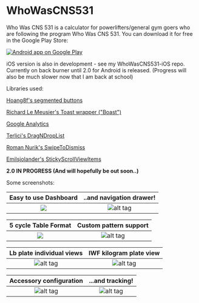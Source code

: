 WhoWasCNS531
============
Who Was CNS 531 is a calculator for powerlifters/general gym goers who are following the program Who Was CNS 531. 
You can download it for free in the Google Play Store: 

<a href="https://play.google.com/store/apps/details?id=com.kohlerbear.whowascnscalc">
  <img alt="Android app on Google Play"
       src="https://developer.android.com/images/brand/en_app_rgb_wo_60.png" />
</a>


iOS version is also in development - see my WhoWasCNS531-iOS repo. Currently on back burner until 2.0 for Android is released. (Progress will also be much slower now that I am back at school) 



Libraries used:

<a href="https://github.com/hoang8f/android-segmented-control">Hoang8f's segmented buttons</a>

<a href="http://stackoverflow.com/a/16099959/2864464">Richard Le Meusier's Toast wrapper ("Boast")</a>

<a href="https://developers.google.com/analytics/devguides/collection/android/v4/">Google Analytics </a>

<a href="https://github.com/terlici/DragNDropList"> Terlici's DragNDropList </a>

<a href="https://github.com/romannurik/Android-SwipeToDismiss"> Roman Nurik's SwipeToDismiss </a>

<a href="https://github.com/emilsjolander/StickyScrollViewItems"> Emilsjolander's StickyScrollViewItems </a>

<b> 2.0 IN PROGRESS (And will hopefully be out soon..) </b>

Some screenshots: <br>

Easy to use Dashboard             |  ..and navigation drawer!
:-------------------------:|:-------------------------:
![](http://i.imgur.com/CGQvXxj.png?1)  |  ![alt tag](http://i.imgur.com/xV18E11.png?1)


5 cycle Table Format             |  Custom pattern support
:-------------------------:|:-------------------------:
![](http://i.imgur.com/5yZIuqG.png?1)  |  ![alt tag](http://i.imgur.com/gMVkT3T.png?1)



Lb plate individual views             |  IWF kilogram plate view
:-------------------------:|:-------------------------:
![alt tag](http://i.imgur.com/qo1T96x.png?1)  |  ![alt tag](http://i.imgur.com/YjwsBUJ.png?1)


Accessory configuration            |  ...and tracking!
:-------------------------:|:-------------------------:
![alt tag](http://i.imgur.com/cygriZh.png?1)  |  ![alt tag](http://i.imgur.com/1od6zEd.png?2)












